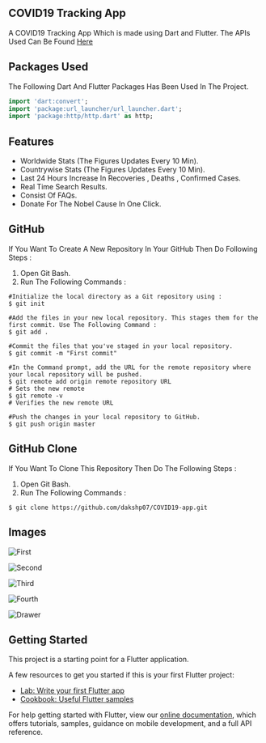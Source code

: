 ## COVID19 Tracking App

A COVID19 Tracking App Which is made using Dart and Flutter.
The APIs Used Can Be Found [Here](https://corona.lmao.ninja/) 

## Packages Used 

The Following Dart And Flutter Packages Has Been Used In The Project.
```dart
import 'dart:convert';
import 'package:url_launcher/url_launcher.dart';
import 'package:http/http.dart' as http;
```

## Features

- Worldwide Stats (The Figures Updates Every 10 Min).
- Countrywise Stats (The Figures Updates Every 10 Min).
- Last 24 Hours Increase In Recoveries , Deaths , Confirmed Cases. 
- Real Time Search Results.
- Consist Of FAQs.
- Donate For The Nobel Cause In One Click.

## GitHub 

If You Want To Create A New Repository In Your GitHub Then Do Following Steps :
1) Open Git Bash.
2) Run The Following Commands :
```git
#Initialize the local directory as a Git repository using :
$ git init

#Add the files in your new local repository. This stages them for the first commit. Use The Following Command :
$ git add .

#Commit the files that you've staged in your local repository.
$ git commit -m "First commit"

#In the Command prompt, add the URL for the remote repository where your local repository will be pushed.
$ git remote add origin remote repository URL
# Sets the new remote
$ git remote -v
# Verifies the new remote URL

#Push the changes in your local repository to GitHub.
$ git push origin master
```

## GitHub  Clone

If You Want To Clone This Repository Then Do The Following Steps :
1) Open Git Bash.
2) Run The Following Commands :
```git
$ git clone https://github.com/dakshp07/COVID19-app.git
```

## Images
![First](images/Screenshot_1593525932.png)

![Second](images/Screenshot_1593589321.png)

![Third](images/Screenshot_1592811163.png)

![Fourth](images/Screenshot_1593589337.png)

![Drawer](images/Screenshot_1592900586.png)

## Getting Started

This project is a starting point for a Flutter application.

A few resources to get you started if this is your first Flutter project:

- [Lab: Write your first Flutter app](https://flutter.dev/docs/get-started/codelab)
- [Cookbook: Useful Flutter samples](https://flutter.dev/docs/cookbook)

For help getting started with Flutter, view our
[online documentation](https://flutter.dev/docs), which offers tutorials,
samples, guidance on mobile development, and a full API reference.

